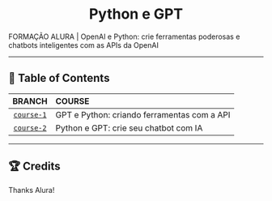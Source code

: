 <div name="top-readme" align=center>
  <h1>Python e GPT</h1>
</div>

FORMAÇÃO ALURA | OpenAI e Python: crie ferramentas poderosas e chatbots inteligentes com as APIs da OpenAI

---

## 📌 Table of Contents

| BRANCH | COURSE |
| :---: | :--- |
| [`course-1`](https://github.com/LoriaLawrenceZ/ALURA-Python-GPT/tree/course-1) | GPT e Python: criando ferramentas com a API |
| [`course-2`](https://github.com/LoriaLawrenceZ/ALURA-Python-GPT/tree/course-2) | Python e GPT: crie seu chatbot com IA |

---

## 🏆 Credits

Thanks Alura!

